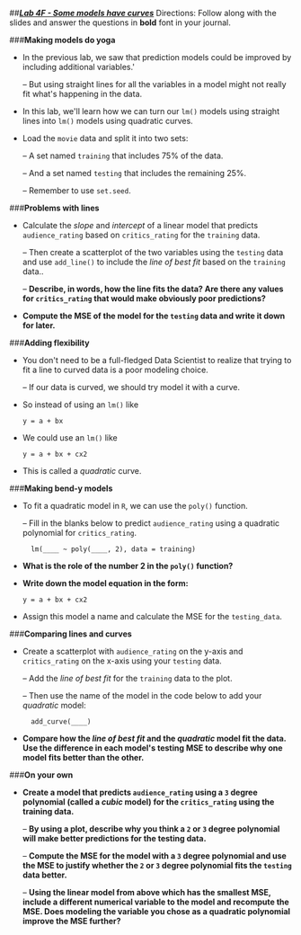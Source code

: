 ##***<u>Lab 4F - Some models have curves</u>***
Directions: Follow along with the slides and answer the questions in **bold** font in your journal.

###**Making models do yoga**
* In the previous lab, we saw that prediction models could be improved by including additional
variables.'

    – But using straight lines for all the variables in a model might not really fit what's
    happening in the data.

* In this lab, we'll learn how we can turn our ```lm()``` models using straight lines into ```lm()``` models
using quadratic curves.

* Load the ```movie``` data and split it into two sets:

    – A set named ```training``` that includes 75% of the data.

    – And a set named ```testing``` that includes the remaining 25%.

    – Remember to use ```set.seed```.

###**Problems with lines**
* Calculate the *slope* and *intercept* of a linear model that predicts ```audience_rating``` based
on ```critics_rating``` for the ```training``` data.

    – Then create a scatterplot of the two variables using the ```testing``` data and use
    ```add_line()``` to include the *line of best fit* based on the ```training``` data..

    – **Describe, in words, how the line fits the data? Are there any values for
    ```critics_rating``` that would make obviously poor predictions?**

* **Compute the MSE of the model for the ```testing``` data and write it down for later.**

###**Adding flexibility**
* You don't need to be a full-fledged Data Scientist to realize that trying to fit a line to curved
data is a poor modeling choice.

    – If our data is curved, we should try model it with a curve.

* So instead of using an ```lm()``` like

    ```y = a + bx```

* We could use an ```lm()``` like

    ```y = a + bx + cx2```

* This is called a *quadratic* curve.

###**Making bend-y models**
* To fit a quadratic model in ```R```, we can use the ```poly()``` function.

    – Fill in the blanks below to predict ```audience_rating``` using a quadratic polynomial
    for ```critics_rating```.

        lm(____ ~ poly(____, 2), data = training)

* **What is the role of the number 2 in the ```poly()``` function?**

* **Write down the model equation in the form:**

    ```y = a + bx + cx2```
    
* Assign this model a name and calculate the MSE for the ```testing_data```.

###**Comparing lines and curves**
* Create a scatterplot with ```audience_rating``` on the y-axis and ```critics_rating``` on the x-axis
using your ```testing``` data.

    – Add the *line of best fit* for the ```training``` data to the plot.

    – Then use the name of the model in the code below to add your *quadratic* model:

        add_curve(____)

* **Compare how the *line of best fit* and the *quadratic* model fit the data. Use the
difference in each model's testing MSE to describe why one model fits better than the
other.**

###**On your own**
* **Create a model that predicts ```audience_rating``` using a ```3``` degree polynomial (called a *cubic*
model) for the ```critics_rating``` using the training data.**

    – **By using a plot, describe why you think a ```2``` or ```3``` degree polynomial will make better
    predictions for the testing data.**

    – **Compute the MSE for the model with a ```3``` degree polynomial and use the MSE to
    justify whether the ```2``` or ```3``` degree polynomial fits the ```testing``` data better.**

    – **Using the linear model from above which has the smallest MSE, include a different
    numerical variable to the model and recompute the MSE. Does modeling the
    variable you chose as a quadratic polynomial improve the MSE further?**